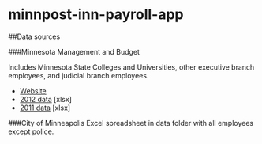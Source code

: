 minnpost-inn-payroll-app
========================

##Data sources

###Minnesota Management and Budget

Includes Minnesota State Colleges and Universities, other executive branch employees, and judicial branch employees.

-	[Website]("http://www.beta.mmb.state.mn.us/salary-data")
-	[2012 data]("http://www.beta.mmb.state.mn.us/data/media/excel2012.xlsx") [xlsx]
-	[2011 data]("http://www.beta.mmb.state.mn.us/data/media/excel2011.xlsx") [xlsx]

###City of Minneapolis
Excel spreadsheet in data folder with all employees except police.